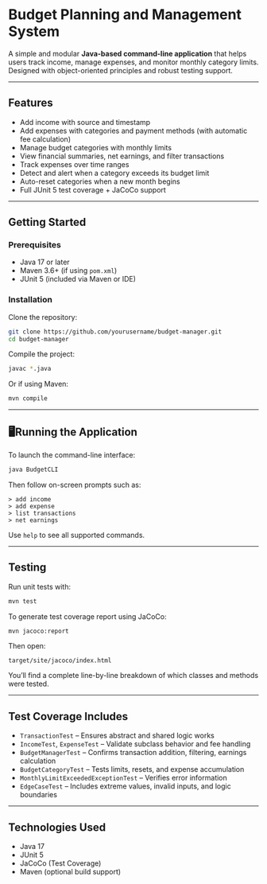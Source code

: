 # Budget Planning and Management System

A simple and modular **Java-based command-line application** that helps users track income, manage expenses, and monitor monthly category limits. Designed with object-oriented principles and robust testing support.

---

## Features

- Add income with source and timestamp
- Add expenses with categories and payment methods (with automatic fee calculation)
- Manage budget categories with monthly limits
- View financial summaries, net earnings, and filter transactions
- Track expenses over time ranges
- Detect and alert when a category exceeds its budget limit
- Auto-reset categories when a new month begins
- Full JUnit 5 test coverage + JaCoCo support

---

## Getting Started

### Prerequisites

- Java 17 or later
- Maven 3.6+ (if using `pom.xml`)
- JUnit 5 (included via Maven or IDE)

### Installation

Clone the repository:

```bash
git clone https://github.com/yourusername/budget-manager.git
cd budget-manager
```

Compile the project:

```bash
javac *.java
```

Or if using Maven:

```bash
mvn compile
```

---

## 🖥Running the Application

To launch the command-line interface:

```bash
java BudgetCLI
```

Then follow on-screen prompts such as:

```text
> add income
> add expense
> list transactions
> net earnings
```

Use `help` to see all supported commands.

---

## Testing

Run unit tests with:

```bash
mvn test
```

To generate test coverage report using JaCoCo:

```bash
mvn jacoco:report
```

Then open:

```
target/site/jacoco/index.html
```

You’ll find a complete line-by-line breakdown of which classes and methods were tested.

---

## Test Coverage Includes

- `TransactionTest` – Ensures abstract and shared logic works
- `IncomeTest`, `ExpenseTest` – Validate subclass behavior and fee handling
- `BudgetManagerTest` – Confirms transaction addition, filtering, earnings calculation
- `BudgetCategoryTest` – Tests limits, resets, and expense accumulation
- `MonthlyLimitExceededExceptionTest` – Verifies error information
- `EdgeCaseTest` – Includes extreme values, invalid inputs, and logic boundaries

---

## Technologies Used

- Java 17
- JUnit 5
- JaCoCo (Test Coverage)
- Maven (optional build support)
